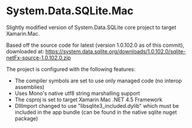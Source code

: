 # System.Data.SQLite.Mac
Slightly modified version of System.Data.SQLite core project to target Xamarin.Mac.

Based off the source code for latest (version 1.0.102.0 as of this commit), downloaded at: https://system.data.sqlite.org/downloads/1.0.102.0/sqlite-netFx-source-1.0.102.0.zip

The project is configured with the following features:
* The compiler symbols are set to use only managed code (no interop assemblies)
* Uses Mono's native utf8 string marshalling support
* The csproj is set to target Xamarin.Mac .NET 4.5 Framework
* DllImport changed to use "libsqlite3_included.dylib" which must be included in the app bundle (can be found in the native sqlite nuget package)
